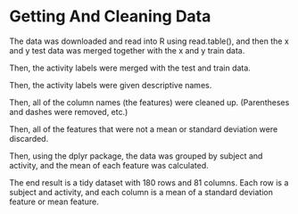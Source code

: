 # Getting And Cleaning Data

The data was downloaded and read into R using read.table(), and then the x and y test data was merged together with the x and y train data.

Then, the activity labels were merged with the test and train data.

Then, the activity labels were given descriptive names.

Then, all of the column names (the features) were cleaned up. (Parentheses and dashes were removed, etc.)

Then, all of the features that were not a mean or standard deviation were discarded. 

Then, using the dplyr package, the data was grouped by subject and activity, and the mean of each feature was calculated.

The end result is a tidy dataset with 180 rows and 81 columns. Each row is a subject and activity, and each column is a mean of a standard deviation feature or mean feature.
